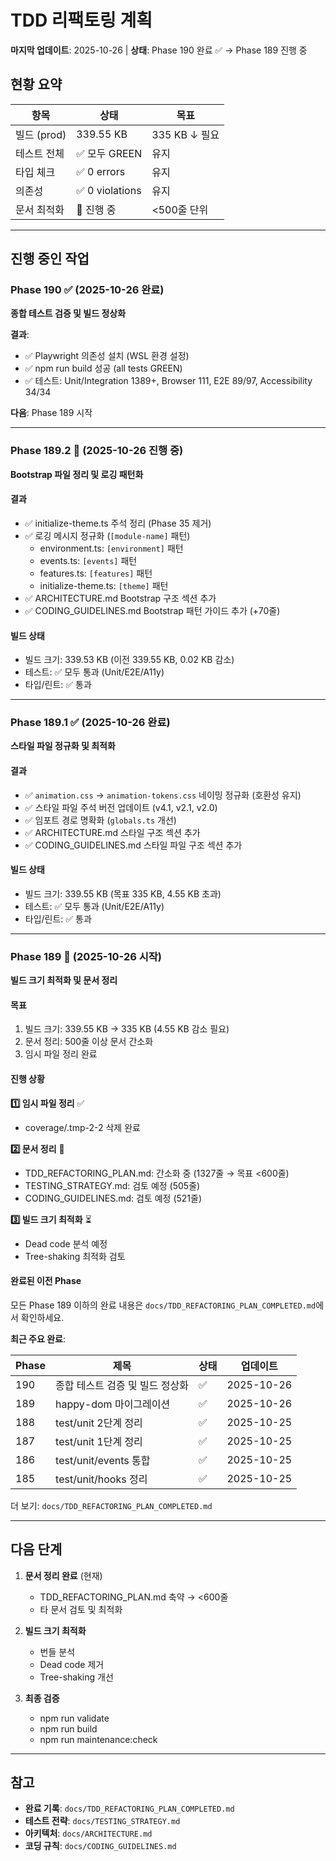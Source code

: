 # TDD 리팩토링 계획

**마지막 업데이트**: 2025-10-26 | **상태**: Phase 190 완료 ✅ → Phase 189 진행
중

## 현황 요약

| 항목        | 상태            | 목표          |
| ----------- | --------------- | ------------- |
| 빌드 (prod) | 339.55 KB       | 335 KB ↓ 필요 |
| 테스트 전체 | ✅ 모두 GREEN   | 유지          |
| 타입 체크   | ✅ 0 errors     | 유지          |
| 의존성      | ✅ 0 violations | 유지          |
| 문서 최적화 | 🔄 진행 중      | <500줄 단위   |

---

## 진행 중인 작업

### Phase 190 ✅ (2025-10-26 완료)

**종합 테스트 검증 및 빌드 정상화**

**결과**:

- ✅ Playwright 의존성 설치 (WSL 환경 설정)
- ✅ npm run build 성공 (all tests GREEN)
- ✅ 테스트: Unit/Integration 1389+, Browser 111, E2E 89/97, Accessibility 34/34

**다음**: Phase 189 시작

---

### Phase 189.2 🔄 (2025-10-26 진행 중)

**Bootstrap 파일 정리 및 로깅 패턴화**

#### 결과

- ✅ initialize-theme.ts 주석 정리 (Phase 35 제거)
- ✅ 로깅 메시지 정규화 (`[module-name]` 패턴)
  - environment.ts: `[environment]` 패턴
  - events.ts: `[events]` 패턴
  - features.ts: `[features]` 패턴
  - initialize-theme.ts: `[theme]` 패턴
- ✅ ARCHITECTURE.md Bootstrap 구조 섹션 추가
- ✅ CODING_GUIDELINES.md Bootstrap 패턴 가이드 추가 (+70줄)

#### 빌드 상태

- 빌드 크기: 339.53 KB (이전 339.55 KB, 0.02 KB 감소)
- 테스트: ✅ 모두 통과 (Unit/E2E/A11y)
- 타입/린트: ✅ 통과

---

### Phase 189.1 ✅ (2025-10-26 완료)

**스타일 파일 정규화 및 최적화**

#### 결과

- ✅ `animation.css` → `animation-tokens.css` 네이밍 정규화 (호환성 유지)
- ✅ 스타일 파일 주석 버전 업데이트 (v4.1, v2.1, v2.0)
- ✅ 임포트 경로 명확화 (`globals.ts` 개선)
- ✅ ARCHITECTURE.md 스타일 구조 섹션 추가
- ✅ CODING_GUIDELINES.md 스타일 파일 구조 섹션 추가

#### 빌드 상태

- 빌드 크기: 339.55 KB (목표 335 KB, 4.55 KB 초과)
- 테스트: ✅ 모두 통과 (Unit/E2E/A11y)
- 타입/린트: ✅ 통과

---

### Phase 189 🔄 (2025-10-26 시작)

**빌드 크기 최적화 및 문서 정리**

#### 목표

1. 빌드 크기: 339.55 KB → 335 KB (4.55 KB 감소 필요)
2. 문서 정리: 500줄 이상 문서 간소화
3. 임시 파일 정리 완료

#### 진행 상황

**1️⃣ 임시 파일 정리** ✅

- coverage/.tmp-2-2 삭제 완료

**2️⃣ 문서 정리** 🔄

- TDD_REFACTORING_PLAN.md: 간소화 중 (1327줄 → 목표 <600줄)
- TESTING_STRATEGY.md: 검토 예정 (505줄)
- CODING_GUIDELINES.md: 검토 예정 (521줄)

**3️⃣ 빌드 크기 최적화** ⏳

- Dead code 분석 예정
- Tree-shaking 최적화 검토

#### 완료된 이전 Phase

모든 Phase 189 이하의 완료 내용은 `docs/TDD_REFACTORING_PLAN_COMPLETED.md`에서
확인하세요.

**최근 주요 완료**:

| Phase | 제목                            | 상태 | 업데이트   |
| ----- | ------------------------------- | ---- | ---------- |
| 190   | 종합 테스트 검증 및 빌드 정상화 | ✅   | 2025-10-26 |
| 189   | happy-dom 마이그레이션          | ✅   | 2025-10-26 |
| 188   | test/unit 2단계 정리            | ✅   | 2025-10-25 |
| 187   | test/unit 1단계 정리            | ✅   | 2025-10-25 |
| 186   | test/unit/events 통합           | ✅   | 2025-10-25 |
| 185   | test/unit/hooks 정리            | ✅   | 2025-10-25 |

더 보기: `docs/TDD_REFACTORING_PLAN_COMPLETED.md`

---

## 다음 단계

1. **문서 정리 완료** (현재)
   - TDD_REFACTORING_PLAN.md 축약 → <600줄
   - 타 문서 검토 및 최적화

2. **빌드 크기 최적화**
   - 번들 분석
   - Dead code 제거
   - Tree-shaking 개선

3. **최종 검증**
   - npm run validate
   - npm run build
   - npm run maintenance:check

---

## 참고

- **완료 기록**: `docs/TDD_REFACTORING_PLAN_COMPLETED.md`
- **테스트 전략**: `docs/TESTING_STRATEGY.md`
- **아키텍처**: `docs/ARCHITECTURE.md`
- **코딩 규칙**: `docs/CODING_GUIDELINES.md`
